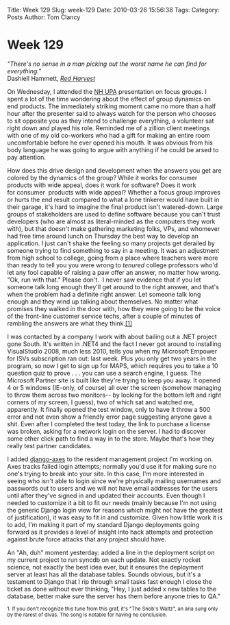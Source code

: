 Title: Week 129
Slug: week-129
Date: 2010-03-26 15:56:38
Tags: 
Category: Posts
Author: Tom Clancy

# Week 129

<em>"There's no sense in a man picking out the worst name he can find for everything."</em><br />
Dashiell Hammett, <em><a title="Whoa, the actual book, online!" href="http://books.google.com/books?id=P93cAJeOD0EC&amp;lpg=PP1&amp;ots=mTJvJGGnkv&amp;dq=dashiell%20hammett%20red%20harvest&amp;pg=PA14#v=onepage&amp;q=&amp;f=false">Red Harvest</a></em>

<p>On Wednesday, I attended the <a href="http://www.nhupa.org/">NH UPA</a> presentation on focus groups. I spent a lot of the time wondering about the effect of group dynamics on end products. The immediately striking moment came no more than a half hour after the presenter said to always watch for the person who chooses to sit opposite you as they intend to challenge everything, a volunteer sat right down and played his role. Reminded me of a zillion client meetings with one of my old co-workers who had a gift for making an entire room uncomfortable before he ever opened his mouth. It was obvious from his body language he was going to argue with anything if he could be arsed to pay attention.</p>

<p>How does this drive design and development when the answers you get are colored by the dynamics of the group? While it works for consumer products with wide appeal, does it work for software? Does it work for consumer  products with wide appeal? Whether a focus group improves or hurts the end result compared to what a lone tinkerer would have built in their garage, it's hard to imagine the final product isn't watered-down. Large groups of stakeholders are used to define software because you can't trust developers (who are almost as literal-minded as the computers they work with), but that doesn't make gathering marketing folks, VPs, and whomever had free time around lunch on Thursday the best way to develop an application. I just can't shake the feeling so many projects get derailed by someone trying to find something to say in a meeting. It was an adjustment from high school to college, going from a place where teachers were more than ready to tell you you were wrong to <em>tenured </em>college professors who'd let any fool capable of raising a paw offer an answer, no matter how wrong. "Ok, run with that." Please don't.  I never saw evidence that if you let someone talk long enough they'll get around to the right answer, and that's when the problem had a definite right answer. Let someone talk long enough and they wind up talking about themselves. No matter what promises they walked in the door with, how they were going to be the voice of the front-line customer service techs, after a couple of minutes of rambling the answers are what they think.<a href="#foot1">[1]</a></p>

<p>I was contacted by a company I work with about bailing out a .NET project gone South. It's written in .NET4 and the fact I never got around to installing VisualStudio 2008, much less 2010, tells you when my Microsoft Empower for ISVs subscription ran out: last week. Plus you only get two years in the program, so now I get to sign up for MAPS, which requires you to take a 10 question quiz to prove . . . you can use a search engine, I guess. The Microsoft Partner site is built like they're trying to keep you away. It opened 4 or 5 windows (IE-only, of course) all over the screen (somehow managing to throw them across two monitors-- by looking for the bottom left and right corners of my screen, I guess), two of which sat and watched me, apparently. It finally opened the test window, only to have it throw a 500 error and not even show a friendly error page suggesting anyone gave a shit. Even after I completed the test today, the link to purchase a license was broken, asking for a network login on the server. I had to discover some other click path to find a way in to the store. Maybe that's how they really test partner candidates.</p>
<div id="_mcePaste">I added <a href="http://code.google.com/p/django-axes/">django-axes</a> to the resident management project I'm working on. Axes tracks failed login attempts; normally you'd use it for making sure no one's trying to break into your site. In this case, I'm more interested in seeing who isn't able to login since we're physically mailing usernames and passwords out to users and we will not have email addresses for the users until after they've signed in and updated their accounts. Even though I needed to customize it a bit to fit our needs (mainly because I'm not using the generic Django login view for reasons which might not have the greatest of justification), it was easy to fit in and customize. Given how little work it is to add, I'm making it part of my standard Django deployments going forward as it provides a level of insight into hack attempts and protection against brute force attacks that any project should have.</p>
<div id="_mcePaste">An "Ah, duh" moment yesterday: added a line in the deployment script on my current project to run syncdb on each update. Not exactly rocket science, not exactly the best idea ever, but it ensures the deployment server at least has all the database tables. Sounds obvious, but it's a testament to Django that I rip through small tasks fast enough I close the ticket as done without ever thinking, "Hey, I just added x new tables to the database, better make sure the server has them before anyone tries to QA."</p>

<small id="foot1">1. If you don't recognize this tune from this graf, it's "The Snob's Waltz", an aria sung only by the rarest of divas. The song is notable for having no conclusion.</small>
